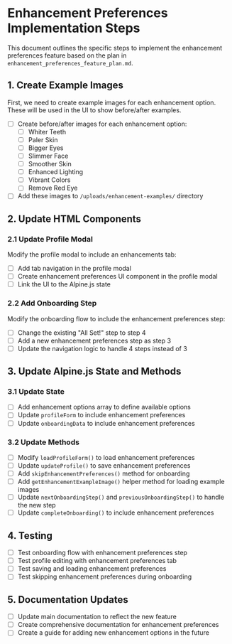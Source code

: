 # Enhancement Preferences Implementation Steps

This document outlines the specific steps to implement the enhancement preferences feature based on the plan in `enhancement_preferences_feature_plan.md`.

## 1. Create Example Images

First, we need to create example images for each enhancement option. These will be used in the UI to show before/after examples.

- [ ] Create before/after images for each enhancement option:
  - [ ] Whiter Teeth
  - [ ] Paler Skin
  - [ ] Bigger Eyes
  - [ ] Slimmer Face
  - [ ] Smoother Skin
  - [ ] Enhanced Lighting
  - [ ] Vibrant Colors
  - [ ] Remove Red Eye
- [ ] Add these images to `/uploads/enhancement-examples/` directory

## 2. Update HTML Components

### 2.1 Update Profile Modal

Modify the profile modal to include an enhancements tab:

- [ ] Add tab navigation in the profile modal
- [ ] Create enhancement preferences UI component in the profile modal
- [ ] Link the UI to the Alpine.js state

### 2.2 Add Onboarding Step

Modify the onboarding flow to include the enhancement preferences step:

- [ ] Change the existing "All Set!" step to step 4
- [ ] Add a new enhancement preferences step as step 3
- [ ] Update the navigation logic to handle 4 steps instead of 3

## 3. Update Alpine.js State and Methods

### 3.1 Update State

- [ ] Add enhancement options array to define available options
- [ ] Update `profileForm` to include enhancement preferences
- [ ] Update `onboardingData` to include enhancement preferences

### 3.2 Update Methods

- [ ] Modify `loadProfileForm()` to load enhancement preferences
- [ ] Update `updateProfile()` to save enhancement preferences
- [ ] Add `skipEnhancementPreferences()` method for onboarding
- [ ] Add `getEnhancementExampleImage()` helper method for loading example images
- [ ] Update `nextOnboardingStep()` and `previousOnboardingStep()` to handle the new step
- [ ] Update `completeOnboarding()` to include enhancement preferences

## 4. Testing

- [ ] Test onboarding flow with enhancement preferences step
- [ ] Test profile editing with enhancement preferences tab
- [ ] Test saving and loading enhancement preferences
- [ ] Test skipping enhancement preferences during onboarding

## 5. Documentation Updates

- [ ] Update main documentation to reflect the new feature
- [ ] Create comprehensive documentation for enhancement preferences
- [ ] Create a guide for adding new enhancement options in the future 
